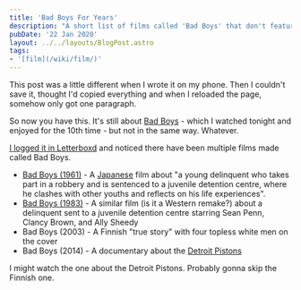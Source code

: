 ```yaml
---
title: 'Bad Boys For Years'
description: "A short list of films called 'Bad Boys' that don't feature Will Smith or Martin Lawrence."
pubDate: '22 Jan 2020'
layout: ../../layouts/BlogPost.astro
tags:
- '[film](/wiki/film/)'
---
```


This post was a little different when I wrote it on my phone. Then I couldn't save it, thought I'd copied everything and when I reloaded the page, somehow only got one paragraph.

So now you have this. It's still about [Bad Boys](https://www.youtube.com/watch?v=i4h9xcdtyrE) - which I watched tonight and enjoyed for the 10th time - but not in the same way. Whatever.

[I logged it in Letterboxd](/letterboxd-diaries/#2020) and noticed there have been multiple films made called Bad Boys.

* [Bad Boys (1961)](https://www.filmaffinity.com/us/film372179.html) - A [Japanese](/jardim/japan/) film about "a young delinquent who takes part in a robbery and is sentenced to a juvenile detention centre, where he clashes with other youths and reflects on his life experiences".
* [Bad Boys (1983)](https://www.youtube.com/watch?v=RRILgwNJNkI) - A similar film (is it a Western remake?) about a delinquent sent to a juvenile detention centre starring Sean Penn, Clancy Brown, and Ally Sheedy
* Bad Boys (2003) - A Finnish "true story" with four topless white men on the cover
* Bad Boys (2014) - A documentary about the [Detroit Pistons](https://www.youtube.com/watch?v=QDFa4BChz5w)

I might watch the one about the Detroit Pistons. Probably gonna skip the Finnish one.